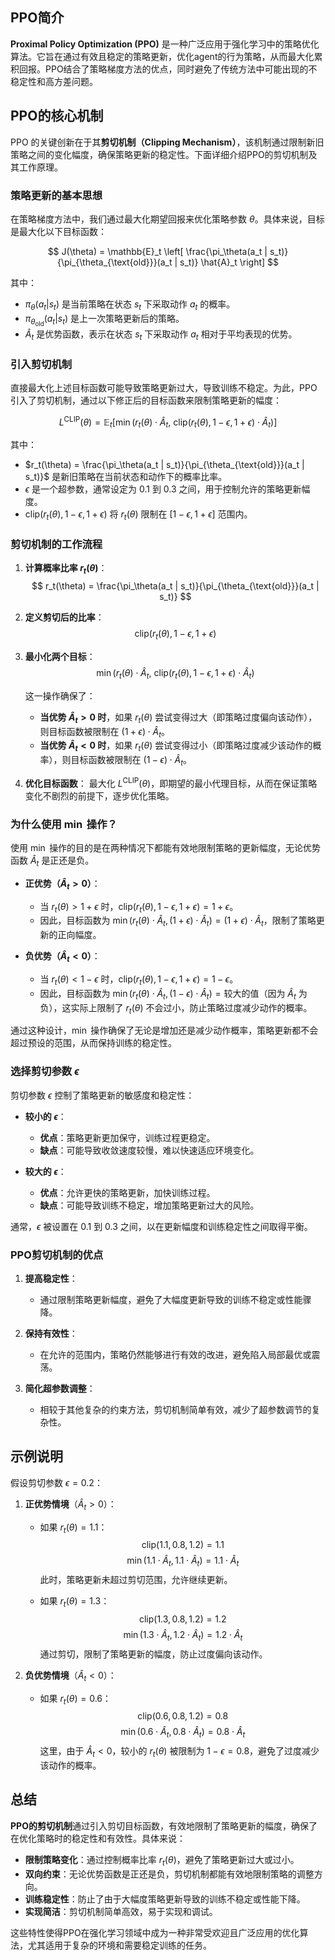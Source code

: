 
## PPO简介

**Proximal Policy Optimization (PPO)** 是一种广泛应用于强化学习中的策略优化算法。它旨在通过有效且稳定的策略更新，优化agent的行为策略，从而最大化累积回报。PPO结合了策略梯度方法的优点，同时避免了传统方法中可能出现的不稳定性和高方差问题。

## PPO的核心机制

PPO 的关键创新在于其**剪切机制（Clipping Mechanism）**，该机制通过限制新旧策略之间的变化幅度，确保策略更新的稳定性。下面详细介绍PPO的剪切机制及其工作原理。

### 策略更新的基本思想

在策略梯度方法中，我们通过最大化期望回报来优化策略参数 $\theta$。具体来说，目标是最大化以下目标函数：

$$
J(\theta) = \mathbb{E}_t \left[ \frac{\pi_\theta(a_t | s_t)}{\pi_{\theta_{\text{old}}}(a_t | s_t)} \hat{A}_t \right]
$$

其中：
- $\pi_\theta(a_t | s_t)$ 是当前策略在状态 $s_t$ 下采取动作 $a_t$ 的概率。
- $\pi_{\theta_{\text{old}}}(a_t | s_t)$ 是上一次策略更新后的策略。
- $\hat{A}_t$ 是优势函数，表示在状态 $s_t$ 下采取动作 $a_t$ 相对于平均表现的优势。

### 引入剪切机制

直接最大化上述目标函数可能导致策略更新过大，导致训练不稳定。为此，PPO 引入了剪切机制，通过以下修正后的目标函数来限制策略更新的幅度：

$$
L^{\text{CLIP}}(\theta) = \mathbb{E}_t \left[ \min \left( r_t(\theta) \cdot \hat{A}_t, \ \text{clip}(r_t(\theta), 1 - \epsilon, 1 + \epsilon) \cdot \hat{A}_t \right) \right]
$$

其中：
- $r_t(\theta) = \frac{\pi_\theta(a_t | s_t)}{\pi_{\theta_{\text{old}}}(a_t | s_t)}$ 是新旧策略在当前状态和动作下的概率比率。
- $\epsilon$ 是一个超参数，通常设定为 $0.1$ 到 $0.3$ 之间，用于控制允许的策略更新幅度。
- $\text{clip}(r_t(\theta), 1 - \epsilon, 1 + \epsilon)$ 将 $r_t(\theta)$ 限制在 $[1 - \epsilon, 1 + \epsilon]$ 范围内。

### 剪切机制的工作流程

1. **计算概率比率 $r_t(\theta)$**：
   $$
   r_t(\theta) = \frac{\pi_\theta(a_t | s_t)}{\pi_{\theta_{\text{old}}}(a_t | s_t)}
   $$

2. **定义剪切后的比率**：
   $$
   \text{clip}(r_t(\theta), 1 - \epsilon, 1 + \epsilon)
   $$

3. **最小化两个目标**：
   $$
   \min \left( r_t(\theta) \cdot \hat{A}_t, \ \text{clip}(r_t(\theta), 1 - \epsilon, 1 + \epsilon) \cdot \hat{A}_t \right)
   $$

   这一操作确保了：
   - **当优势 $\hat{A}_t > 0$ 时**，如果 $r_t(\theta)$ 尝试变得过大（即策略过度偏向该动作），则目标函数被限制在 $(1 + \epsilon) \cdot \hat{A}_t$。
   - **当优势 $\hat{A}_t < 0$ 时**，如果 $r_t(\theta)$ 尝试变得过小（即策略过度减少该动作的概率），则目标函数被限制在 $(1 - \epsilon) \cdot \hat{A}_t$。

4. **优化目标函数**：
   最大化 $L^{\text{CLIP}}(\theta)$，即期望的最小代理目标，从而在保证策略变化不剧烈的前提下，逐步优化策略。

### 为什么使用 $\min$ 操作？

使用 $\min$ 操作的目的是在两种情况下都能有效地限制策略的更新幅度，无论优势函数 $\hat{A}_t$ 是正还是负。

- **正优势（$\hat{A}_t > 0$）**：
  - 当 $r_t(\theta) > 1 + \epsilon$ 时，$\text{clip}(r_t(\theta), 1 - \epsilon, 1 + \epsilon) = 1 + \epsilon$。
  - 因此，目标函数为 $\min(r_t(\theta) \cdot \hat{A}_t, (1 + \epsilon) \cdot \hat{A}_t) = (1 + \epsilon) \cdot \hat{A}_t$，限制了策略更新的正向幅度。

- **负优势（$\hat{A}_t < 0$）**：
  - 当 $r_t(\theta) < 1 - \epsilon$ 时，$\text{clip}(r_t(\theta), 1 - \epsilon, 1 + \epsilon) = 1 - \epsilon$。
  - 因此，目标函数为 $\min(r_t(\theta) \cdot \hat{A}_t, (1 - \epsilon) \cdot \hat{A}_t) = \text{较大的值}$（因为 $\hat{A}_t$ 为负），这实际上限制了 $r_t(\theta)$ 不会过小，防止策略过度减少动作的概率。

通过这种设计，$\min$ 操作确保了无论是增加还是减少动作概率，策略更新都不会超过预设的范围，从而保持训练的稳定性。

### 选择剪切参数 $\epsilon$

剪切参数 $\epsilon$ 控制了策略更新的敏感度和稳定性：
- **较小的 $\epsilon$**：
  - **优点**：策略更新更加保守，训练过程更稳定。
  - **缺点**：可能导致收敛速度较慢，难以快速适应环境变化。
  
- **较大的 $\epsilon$**：
  - **优点**：允许更快的策略更新，加快训练过程。
  - **缺点**：可能导致训练不稳定，增加策略更新过大的风险。

通常，$\epsilon$ 被设置在 $0.1$ 到 $0.3$ 之间，以在更新幅度和训练稳定性之间取得平衡。

### PPO剪切机制的优点

1. **提高稳定性**：
   - 通过限制策略更新幅度，避免了大幅度更新导致的训练不稳定或性能骤降。

2. **保持有效性**：
   - 在允许的范围内，策略仍然能够进行有效的改进，避免陷入局部最优或震荡。

3. **简化超参数调整**：
   - 相较于其他复杂的约束方法，剪切机制简单有效，减少了超参数调节的复杂性。

## 示例说明

假设剪切参数 $\epsilon = 0.2$：

1. **正优势情境**（$\hat{A}_t > 0$）：
   - 如果 $r_t(\theta) = 1.1$：
     $$
     \text{clip}(1.1, 0.8, 1.2) = 1.1
     $$
     $$
     \min(1.1 \cdot \hat{A}_t, 1.1 \cdot \hat{A}_t) = 1.1 \cdot \hat{A}_t
     $$
     此时，策略更新未超过剪切范围，允许继续更新。

   - 如果 $r_t(\theta) = 1.3$：
     $$
     \text{clip}(1.3, 0.8, 1.2) = 1.2
     $$
     $$
     \min(1.3 \cdot \hat{A}_t, 1.2 \cdot \hat{A}_t) = 1.2 \cdot \hat{A}_t
     $$
     通过剪切，限制了策略更新的幅度，防止过度偏向该动作。

2. **负优势情境**（$\hat{A}_t < 0$）：
   - 如果 $r_t(\theta) = 0.6$：
     $$
     \text{clip}(0.6, 0.8, 1.2) = 0.8
     $$
     $$
     \min(0.6 \cdot \hat{A}_t, 0.8 \cdot \hat{A}_t) = 0.8 \cdot \hat{A}_t
     $$
     这里，由于 $\hat{A}_t < 0$，较小的 $r_t(\theta)$ 被限制为 $1 - \epsilon = 0.8$，避免了过度减少该动作的概率。

## 总结

**PPO的剪切机制**通过引入剪切目标函数，有效地限制了策略更新的幅度，确保了在优化策略时的稳定性和有效性。具体来说：

- **限制策略变化**：通过控制概率比率 $r_t(\theta)$，避免了策略更新过大或过小。
- **双向约束**：无论优势函数是正还是负，剪切机制都能有效地限制策略的调整方向。
- **训练稳定性**：防止了由于大幅度策略更新导致的训练不稳定或性能下降。
- **实现简洁**：剪切机制简单高效，易于实现和调试。

这些特性使得PPO在强化学习领域中成为一种非常受欢迎且广泛应用的优化算法，尤其适用于复杂的环境和需要稳定训练的任务。

<script src="https://giscus.app/client.js"
        data-repo="InuyashaYang/AIDIY"
        data-repo-id="R_kgDOM1VVTQ"
        data-category="Announcements"
        data-category-id="DIC_kwDOM1VVTc4Ckls_"
        data-mapping="pathname"
        data-strict="0"
        data-reactions-enabled="1"
        data-emit-metadata="0"
        data-input-position="bottom"
        data-theme="preferred_color_scheme"
        data-lang="zh-CN"
        crossorigin="anonymous"
        async>
</script>

